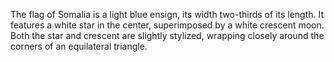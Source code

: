 The flag of Somalia is a light blue ensign, its width two-thirds of its length. It features a white star in the center, superimposed by a white crescent moon. Both the star and crescent are slightly stylized, wrapping closely around the corners of an equilateral triangle.